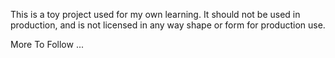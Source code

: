 This is a toy project used for my own learning.   It should not be used in production, and is not licensed in any way shape or form for production use.  

More To Follow ...
